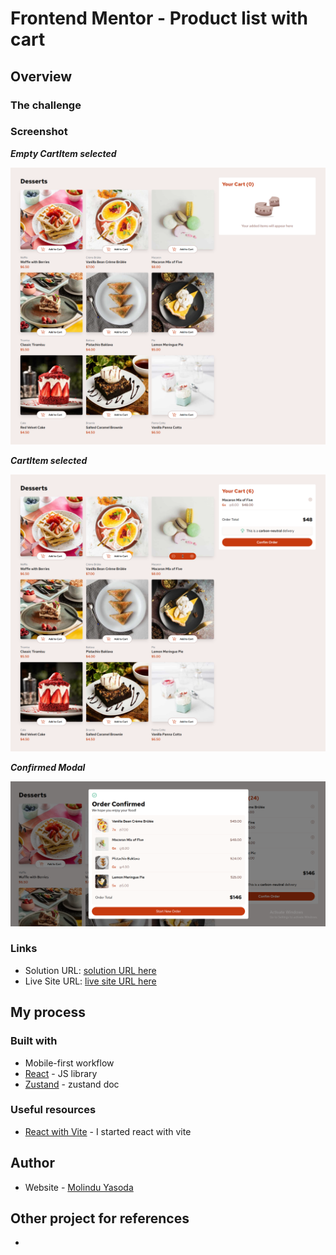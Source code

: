# Frontend Mentor - Product list with cart

## Overview

### The challenge

### Screenshot

***Empty CartItem selected***

![](./public/empty.png)

***CartItem selected***

![](./public/selected.png)

***Confirmed Modal***

![](./public/confirm-model.png)


### Links

- Solution URL: [solution URL here](https://github.com/molindu/product-list-with-cart.git)
- Live Site URL: [live site URL here](https://molindu.github.io/product-list-with-cart/)

## My process

### Built with

- Mobile-first workflow
- [React](https://reactjs.org/) - JS library
- [Zustand](https://zustand.docs.pmnd.rs/) - zustand doc

### Useful resources

- [React with Vite](https://vite.dev/guide/) - I started react with vite

## Author

- Website - [Molindu Yasoda](https://github.com/molindu/product-list-with-cart.git)

## Other project for references

- 

